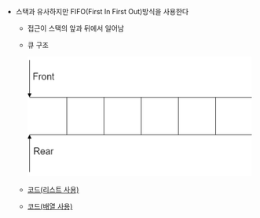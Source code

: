 - 스택과 유사하지만 FIFO(First In First Out)방식을 사용한다
    - 접근이 스택의 앞과 뒤에서 일어남
    - 큐 구조
    
        ![queue.gif](./queue.gif)
    - [ 코드(리스트 사용) ](queue_with_linked_list.cpp)
    - [ 코드(배열 사용) ](queue.c)